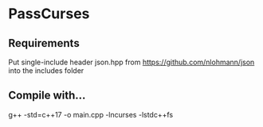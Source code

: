 # PassCurses

## Requirements
Put single-include header json.hpp from https://github.com/nlohmann/json into the includes folder

## Compile with...
g++ -std=c++17 -o <name-of-your-choice> main.cpp -lncurses -lstdc++fs
